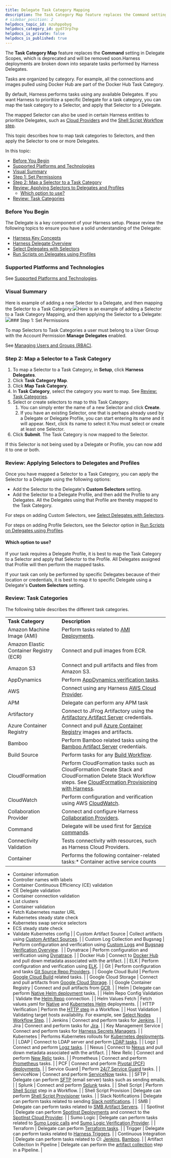 ```yaml
---
title: Delegate Task Category Mapping
description: The Task Category Map feature replaces the Command setting in Delegate Scopes, which is deprecated and will be removed soon. Harness deployments are broken down into separate tasks performed by Harne…
# sidebar_position: 2
helpdocs_topic_id: nzuhppobyg
helpdocs_category_id: gyd73rp7np
helpdocs_is_private: false
helpdocs_is_published: true
---
```


The **Task Category Map** feature replaces the **Command** setting in Delegate Scopes, which is deprecated and will be removed soon.Harness deployments are broken down into separate tasks performed by Harness Delegates.

Tasks are organized by category. For example, all the connections and images pulled using Docker Hub are part of the Docker Hub Task Category.

By default, Harness performs tasks using any available Delegates. If you want Harness to prioritize a specific Delegate for a task category, you can map the task category to a Selector, and apply that Selector to a Delegate.

The mapped Selector can also be used in certain Harness entities to prioritize Delegates, such as [Cloud Providers](/article/whwnovprrb-cloud-providers) and the [Shell Script Workflow step](/article/1fjrjbau7x-capture-shell-script-step-output).

This topic describes how to map task categories to Selectors, and then apply the Selector to one or more Delegates.

In this topic:

* [Before You Begin](#before_you_begin)
* [Supported Platforms and Technologies](#supported_platforms_and_technologies)
* [Visual Summary](#visual_summary)
* [Step 1: Set Permissions](#step_1_set_permissions)
* [Step 2: Map a Selector to a Task Category](#step_2_map_a_selector_to_a_task_category)
* [Review: Applying Selectors to Delegates and Profiles](#review_applying_selectors_to_delegates_and_profiles)
	+ [Which option to use?](#which_option_to_use)
* [Review: Task Categories](#review_task_categories)

### Before You Begin

The Delegate is a key component of your Harness setup. Please review the following topics to ensure you have a solid understanding of the Delegate:

* [Harness Key Concepts](/article/4o7oqwih6h-harness-key-concepts)
* [Harness Delegate Overview](/article/h9tkwmkrm7-delegate-installation)
* [Select Delegates with Selectors](/article/c3fvixpgsl-select-delegates-for-specific-tasks-with-selectors)
* [Run Scripts on Delegates using Profiles](/article/yd4bs0pltf-run-scripts-on-the-delegate-using-profiles)

### Supported Platforms and Technologies

See [Supported Platforms and Technologies](/article/220d0ojx5y-supported-platforms).

### Visual Summary

Here is example of adding a new Selector to a Delegate, and then mapping the Selector to a Task Category:![](https://files.helpdocs.io/kw8ldg1itf/articles/nzuhppobyg/1604446534988/task-category-custom.gif)Here is an example of adding a Selector to a Task Category Mapping, and then applying the Selector to a Delegate:![](https://files.helpdocs.io/kw8ldg1itf/articles/nzuhppobyg/1604446880968/task-category.gif)### Step 1: Set Permissions

To map Selectors to Task Categories a user must belong to a User Group with the Account Permission **Manage Delegates** enabled.

See [Managing Users and Groups (RBAC)](/article/ven0bvulsj-users-and-permissions).

### Step 2: Map a Selector to a Task Category

1. To map a Selector to a Task Category, in **Setup**, click **Harness Delegates**.
2. Click **Task Category Map**.
3. Click **Map Task Category**.
4. In **Task Category**, select the category you want to map. See [Review: Task Categories](#review_task_categories).
5. Select or create selectors to map to this Task Category.
	1. You can simply enter the name of a new Selector and click **Create**.
	2. If you have an existing Selector, one that is perhaps already used by a Delegate or Delegate Profile, you can start entering its name and it will appear. Next, click its name to select it.You must select or create at least one Selector.
6. Click **Submit**. The Task Category is now mapped to the Selector.

If this Selector is not being used by a Delegate or Profile, you can now add it to one or both.

### Review: Applying Selectors to Delegates and Profiles

Once you have mapped a Selector to a Task Category, you can apply the Selector to a Delegate using the following options:

* Add the Selector to the Delegate's **Custom Selectors** setting.
* Add the Selector to a Delegate Profile, and then add the Profile to any Delegates. All the Delegates using that Profile are thereby mapped to the Task Category.

For steps on adding Custom Selectors, see [Select Delegates with Selectors](/article/c3fvixpgsl-select-delegates-for-specific-tasks-with-selectors).

For steps on adding Profile Selectors, see the Selector option in [Run Scripts on Delegates using Profiles](/article/yd4bs0pltf-run-scripts-on-the-delegate-using-profiles).

#### Which option to use?

If your task requires a Delegate Profile, it is best to map the Task Category to a Selector and apply that Selector to the Profile. All Delegates assigned that Profile will then perform the mapped tasks.

If your task can only be performed by specific Delegates because of their location or credentials, it is best to map it to specific Delegate using a Delegate's **Custom Selectors** setting.

### Review: Task Categories

The following table describes the different task categories.



|  |  |
| --- | --- |
| **Task Category** | **Description** |
| Amazon Machine Image (AMI) | Perform tasks related to [AMI Deployments](/article/wfk9o0tsjb-aws-ami-deployments). |
| Amazon Elastic Container Registry (ECR) | Connect and pull images from ECR. |
| Amazon S3 | Connect and pull artifacts and files from Amazon S3. |
| AppDynamics | Perform [AppDynamics verification tasks](/article/2zxfjt67yb-app-dynamics-verification-overview). |
| AWS | Connect using any Harness [AWS Cloud Provider](/article/wt1gnigme7-add-amazon-web-services-cloud-provider). |
| APM | Delegate can perform any APM task |
| Artifactory | Connect to JFrog Artifactory using the [Artifactory Artifact Server](/article/nj3p1t7v3x-add-artifactory-servers) credentials. |
| Azure Container Registry | Connect and pull [Azure Container Registry](/article/kiuft72fr5-azure-deployments-overview) images and artifacts. |
| Bamboo | Perform Bamboo related tasks using the [Bamboo Artifact Server](/article/feks6co940-add-bamboo-artifact-servers) credentials. |
| Build Source | Perform tasks for any [Build Workflow](/article/0tphhkfqx8-artifact-build-and-deploy-pipelines-overview). |
| CloudFormation | Perform CloudFormation tasks such as CloudFormation Create Stack and CloudFormation Delete Stack Workflow steps. See [CloudFormation Provisioning with Harness](/article/qj0ems5hmg-cloud-formation-provisioning-with-harness). |
| CloudWatch | Perform configuration and verification using AWS [CloudWatch](/article/q6ti811nck-cloud-watch-verification-overview). |
| Collaboration Provider | Connect and configure Harness [Collaboration Providers](/article/cv98scx8pj-collaboration-providers). |
| Command | Delegate will be used first for [Service commands](/article/kbmz9uc7q9-create-a-service-command-template). |
| Connectivity Validation | Tests connectivity with resources, such as Harness Cloud Providers. |
| Container | Performs the following container-related tasks:* Container active service counts
* Container information
* Controller names with labels
* Container Continuous Efficiency (CE) validation
* CE Delegate validation
* Container connection validation
* List clusters
* Container validation
* Fetch Kubernetes master URL
* Kubernetes steady state check
* Kubernetes swap service selectors
* ECS steady state check
* Validate Kubernetes config
 |
| Custom Artifact Source | Collect artifacts using [Custom Artifact Sources](/article/jizsp5tsms-custom-artifact-source). |
| Custom Log Collection and Bugsnag | Perform configuration and verification using [Custom Logs](/article/d4i9pp3uea-verify-deployments-with-custom-logs) and [Bugsnag Verification Overview](/article/ac5piurukt-bugsnag-verification-overview).  |
| Dynatrace | Perform configuration and verification using [Dynatrace](/article/r3xtgg0e2k-dynatrace-verification-overview). |
| Docker Hub | Connect to [Docker Hub](/article/tdj2ghkqb0-add-docker-registry-artifact-servers) and pull down metadata associated with the artifact. |
| ELK | Perform configuration and verification using [ELK](/article/qdajtgsqfj-elasticsearch-verification-overview). |
| Git | Perform configuration and tasks [Git Source Repo Providers](/article/ay9hlwbgwa-add-source-repo-providers). |
| Google Cloud Build | Perform [Google Cloud Build](/article/dvm5q9j0d0-trigger-google-cloud-builds) related tasks. |
| Google Cloud Storage | Connect and pull artifacts from [Google Cloud Storage](/article/6x52zvqsta-add-google-cloud-platform-cloud-provider#review_google_gcs_and_gcr_requirements). |
| Google Container Registry | Connect and pull artifacts from [GCR](/article/6x52zvqsta-add-google-cloud-platform-cloud-provider#review_google_gcs_and_gcr_requirements). |
| Helm | Delegate can perform [Native Helm deployment](/article/583ojfgg49-helm-deployments-overview) tasks. |
| Helm Repo Config Validation | Validate the [Helm Repo](/article/0hrzb1zkog-add-helm-repository-servers) connection. |
| Helm Values Fetch | Fetch values.yaml for [Native](/article/583ojfgg49-helm-deployments-overview) and [Kubernetes Helm](/article/hddm3rgf1y-use-a-helm-repository-with-kubernetes) deployments. |
| HTTP Verification | Perform the [HTTP step](/article/m8ksas9f71-using-the-http-command) in a Workflow. |
| Host Validation | Validating target hosts availability. For example, see [Select Nodes Workflow Step](/article/9h1cqaxyp9-select-nodes-workflow-step). |
| Jenkins | Connect and perform tasks for [Jenkins](/article/5fzq9w0pq7-using-the-jenkins-command). |
| Jira | Connect and perform tasks for [Jira](/article/077hwokrpr-jira-integration). |
| Key Management Service | Connect and perform tasks for [Harness Secrets Managers](/article/au38zpufhr-secret-management). |
| Kubernetes | Performs Kubernetes rollouts for [Kubernetes deployments](/article/7in9z2boh6-kubernetes-quickstart). |
| LDAP | Connect to LDAP server and perform [LDAP tasks](/article/85rycqfiqg-sso-ldap). |
| Logz | Connect and perform [Logz tasks](/article/vbl1xlad1e-verify-deployments-with-logz-io). |
| Nexus | Connect to [Nexus](/article/rdhndux2ab-nexus-artifact-sources) and pull down metadata associated with the artifact. |
| New Relic | Connect and perform [New Relic](/article/ht3amzjvle-new-relic-verification-overview) tasks. |
| Prometheus | Connect and perform [Prometheus](/article/5uh79dplbj-prometheus-verification-overview) tasks. |
| PCF | Connect and perform [Pivotal (PCF) deployments](/article/hy819vmsux-pivotal-cloud-foundry-quickstart). |
| Service Guard | Perform [24/7 Service Guard](/article/dajt54pyxd-24-7-service-guard-overview) tasks. |
| ServiceNow | Connect and perform [ServiceNow](/article/7vsqnt0gch-service-now-integration) tasks. |
| SFTP | Delegate can perform [SFTP](/article/3d1awjkw57-add-sftp-artifact-servers) (email server) tasks such as sending emails. |
| Splunk | Connect and perform [Splunk](/article/dujtd6ek5p-splunk-verification-overview) tasks. |
| Shell Script | Perform [Shell Script](/article/1fjrjbau7x-capture-shell-script-step-output) step in a Workflow. |
| Shell Script Provision | Delegate can perform [Shell Script Provisioner](/article/1m3p7phdqo-shell-script-provisioner) tasks. |
| Slack Notifications | Delegate can perform tasks related to sending [Slack notifications](/article/4blpfqwfdc-send-notification-using-slack). |
| SMB | Delegate can perform tasks related to [SMB Artifact Servers](/article/o1ck4eay7a-add-smb-artifact-servers).  |
| SpotInst | Delegate can perform [SpotInst Deployments](/article/ighbnk6xg6-ami-spotinst-elastigroup-deployments-overview) and connect to the [SpotInst Cloud Provider](/article/uxah3ji489-add-spot-inst-cloud-provider). |
| Sumo Logic | Delegate can perform tasks related to [Sumo Logic calls](/article/wb2k4u4kxm-sumo-logic-verification-overview) and [Sumo Logic Verification Provider](/article/38qrwi7wu2-1-sumo-logic-connection-setup). |
| Terraform | Delegate can perform [Terraform tasks](/article/hh52ews03d-terraform-provisioning-with-harness). |
| Trigger | Delegate can perform tasks related to [Harness Triggers](https://docs.harness.io/article/xerirloz9a-add-a-trigger-2). |
| Continuous Integration | Delegate can perform tasks related to CI: [Jenkins](/article/5fzq9w0pq7-using-the-jenkins-command), [Bamboo](/article/feks6co940-add-bamboo-artifact-servers). |
| Artifact Collection In Pipeline | Delegate can perform the [artifact collection](/article/0tphhkfqx8-artifact-build-and-deploy-pipelines-overview) step in a Pipeline. |

 

